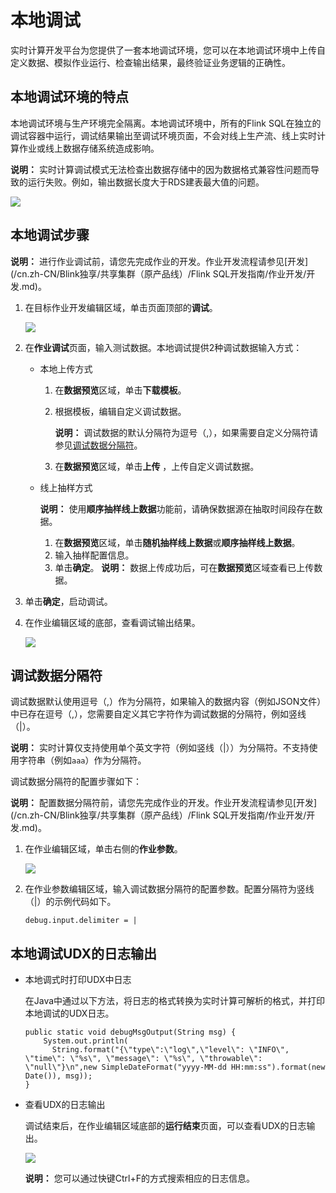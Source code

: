 # 本地调试

实时计算开发平台为您提供了一套本地调试环境，您可以在本地调试环境中上传自定义数据、模拟作业运行、检查输出结果，最终验证业务逻辑的正确性。

## 本地调试环境的特点

本地调试环境与生产环境完全隔离。本地调试环境中，所有的Flink SQL在独立的调试容器中运行，调试结果输出至调试环境页面，不会对线上生产流、线上实时计算作业或线上数据存储系统造成影响。

**说明：** 实时计算调试模式无法检查出数据存储中的因为数据格式兼容性问题而导致的运行失败。例如，输出数据长度大于RDS建表最大值的问题。

![](https://static-aliyun-doc.oss-cn-hangzhou.aliyuncs.com/assets/img/zh-CN/2321659951/p33371.png)

## 本地调试步骤

**说明：** 进行作业调试前，请您先完成作业的开发。作业开发流程请参见[开发](/cn.zh-CN/Blink独享/共享集群（原产品线）/Flink SQL开发指南/作业开发/开发.md)。

1.  在目标作业开发编辑区域，单击页面顶部的**调试**。

    ![](https://static-aliyun-doc.oss-cn-hangzhou.aliyuncs.com/assets/img/zh-CN/0883140061/p33363.png)

2.  在**作业调试**页面，输入测试数据。本地调试提供2种调试数据输入方式：

    -   本地上传方式
        1.  在**数据预览**区域，单击**下载模板**。
        2.  根据模板，编辑自定义调试数据。

            **说明：** 调试数据的默认分隔符为逗号（,），如果需要自定义分隔符请参见[调试数据分隔符](#section_hx6_fzb_upj)。

        3.  在**数据预览**区域，单击**上传** ，上传自定义调试数据。
    -   线上抽样方式

        **说明：** 使用**顺序抽样线上数据**功能前，请确保数据源在抽取时间段存在数据。

        1.  在**数据预览**区域，单击**随机抽样线上数据**或**顺序抽样线上数据**。
        2.  输入抽样配置信息。
        3.  单击**确定**。
    **说明：** 数据上传成功后，可在**数据预览**区域查看已上传数据。

3.  单击**确定**，启动调试。
4.  在作业编辑区域的底部，查看调试输出结果。

    ![](https://static-aliyun-doc.oss-cn-hangzhou.aliyuncs.com/assets/img/zh-CN/9042140061/p33365.png)


## 调试数据分隔符

调试数据默认使用逗号（,）作为分隔符，如果输入的数据内容（例如JSON文件）中已存在逗号（,），您需要自定义其它字符作为调试数据的分隔符，例如竖线（\|）。

**说明：** 实时计算仅支持使用单个英文字符（例如竖线（\|））为分隔符。不支持使用字符串（例如`aaa`）作为分隔符。

调试数据分隔符的配置步骤如下：

**说明：** 配置数据分隔符前，请您先完成作业的开发。作业开发流程请参见[开发](/cn.zh-CN/Blink独享/共享集群（原产品线）/Flink SQL开发指南/作业开发/开发.md)。

1.  在作业编辑区域，单击右侧的**作业参数**。

    ![](https://static-aliyun-doc.oss-cn-hangzhou.aliyuncs.com/assets/img/zh-CN/0883140061/p33372.png)

2.  在作业参数编辑区域，输入调试数据分隔符的配置参数。配置分隔符为竖线（\|）的示例代码如下。

    ```
    debug.input.delimiter = |
    ```


## 本地调试UDX的日志输出

-   本地调式时打印UDX中日志

    在Java中通过以下方法，将日志的格式转换为实时计算可解析的格式，并打印本地调试的UDX日志。

    ```
    public static void debugMsgOutput(String msg) {
        System.out.println(
          String.format("{\"type\":\"log\",\"level\": \"INFO\", \"time\": \"%s\", \"message\": \"%s\", \"throwable\": \"null\"}\n",new SimpleDateFormat("yyyy-MM-dd HH:mm:ss").format(new Date()), msg));
    }
    ```

-   查看UDX的日志输出

    调试结束后，在作业编辑区域底部的**运行结束**页面，可以查看UDX的日志输出。

    ![](https://static-aliyun-doc.oss-cn-hangzhou.aliyuncs.com/assets/img/zh-CN/0883140061/p51451.png)

    **说明：** 您可以通过快键Ctrl+F的方式搜索相应的日志信息。


